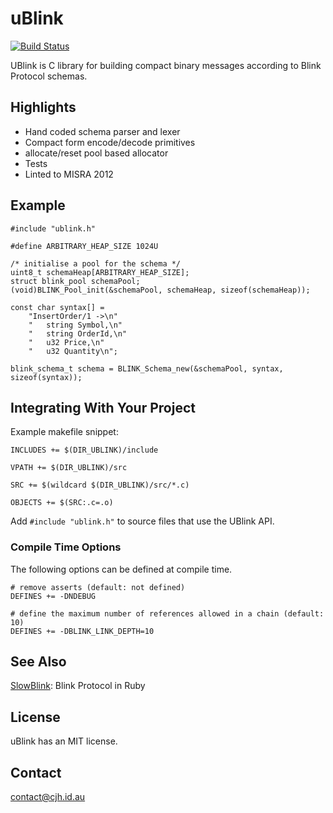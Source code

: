 uBlink
=======

[![Build Status](https://travis-ci.org/cjhdev/ublink.svg?branch=master)](https://travis-ci.org/cjhdev/ublink)

UBlink is C library for building compact binary messages according to
Blink Protocol schemas. 

## Highlights

- Hand coded schema parser and lexer
- Compact form encode/decode primitives
- allocate/reset pool based allocator
- Tests
- Linted to MISRA 2012

## Example

~~~
#include "ublink.h"

#define ARBITRARY_HEAP_SIZE 1024U

/* initialise a pool for the schema */
uint8_t schemaHeap[ARBITRARY_HEAP_SIZE];
struct blink_pool schemaPool;
(void)BLINK_Pool_init(&schemaPool, schemaHeap, sizeof(schemaHeap));

const char syntax[] =
    "InsertOrder/1 ->\n"
    "   string Symbol,\n"
    "   string OrderId,\n"
    "   u32 Price,\n"
    "   u32 Quantity\n";

blink_schema_t schema = BLINK_Schema_new(&schemaPool, syntax, sizeof(syntax));

~~~

## Integrating With Your Project

Example makefile snippet:

~~~
INCLUDES += $(DIR_UBLINK)/include

VPATH += $(DIR_UBLINK)/src

SRC += $(wildcard $(DIR_UBLINK)/src/*.c)

OBJECTS += $(SRC:.c=.o)
~~~

Add `#include "ublink.h"` to source files that use the UBlink API.


### Compile Time Options

The following options can be defined at compile time. 

~~~
# remove asserts (default: not defined)
DEFINES += -DNDEBUG

# define the maximum number of references allowed in a chain (default: 10)
DEFINES += -DBLINK_LINK_DEPTH=10
~~~

## See Also

[SlowBlink](https://github.com/cjhdev/slow_blink "SlowBlink"): Blink Protocol in Ruby

## License

uBlink has an MIT license.

## Contact

contact@cjh.id.au
    
